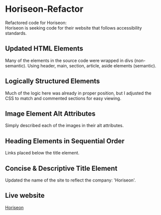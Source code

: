 # Horiseon-Refactor
Refactored code for Horiseon:  
Horiseon is seeking code for their website that follows accessibility standards.
## Updated HTML Elements
Many of the elements in the source code were wrapped in divs (non-semantic). Using header, main, section, article, aside elements (semantic).
## Logically Structured Elements
Much of the logic here was already in proper position, but I adjusted the CSS to match and commented sections for easy viewing.
## Image Element Alt Attributes
Simply described each of the images in their alt attributes.
## Heading Elements in Sequential Order
Links placed below the title element.
## Concise & Descriptive Title Element  
Updated the name of the site to reflect the company: 'Horiseon'.
## Live website
[Horiseon](https://cwheelsrun.github.io/Horiseon-Refactor/)

